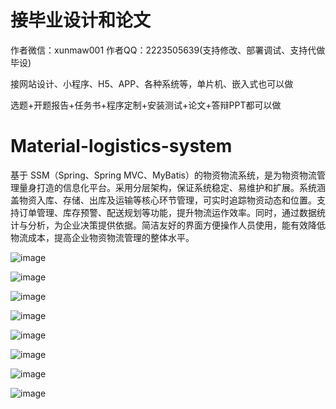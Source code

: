 # 接毕业设计和论文
作者微信：xunmaw001  作者QQ：2223505639(支持修改、部署调试、支持代做毕设)

接网站设计、小程序、H5、APP、各种系统等，单片机、嵌入式也可以做

选题+开题报告+任务书+程序定制+安装测试+论文+答辩PPT都可以做
# Material-logistics-system
基于 SSM（Spring、Spring MVC、MyBatis）的物资物流系统，是为物资物流管理量身打造的信息化平台。采用分层架构，保证系统稳定、易维护和扩展。系统涵盖物资入库、存储、出库及运输等核心环节管理，可实时追踪物资动态和位置。支持订单管理、库存预警、配送规划等功能，提升物流运作效率。同时，通过数据统计与分析，为企业决策提供依据。简洁友好的界面方便操作人员使用，能有效降低物流成本，提高企业物资物流管理的整体水平。 

![image](https://github.com/user-attachments/assets/8bab75e5-30ce-4de1-a523-d057afac0793)

![image](https://github.com/user-attachments/assets/8d4b40f7-c93a-4da9-83d7-d6cce0bbf354)

![image](https://github.com/user-attachments/assets/fbcfbe63-d85c-43cb-9347-22c7c65223aa)

![image](https://github.com/user-attachments/assets/fdadcd68-a1fe-4b23-a39d-3de34711105a)

![image](https://github.com/user-attachments/assets/64dc4e38-ddde-49eb-a48e-cfe6e12f539b)

![image](https://github.com/user-attachments/assets/938e7e59-f2af-4131-ac36-ebf9b7467213)

![image](https://github.com/user-attachments/assets/64b75b2f-f973-47d7-805d-7b7c8ac22741)

![image](https://github.com/user-attachments/assets/e1f7fc32-59b4-41cc-95b0-7c4fa07dbb06)
